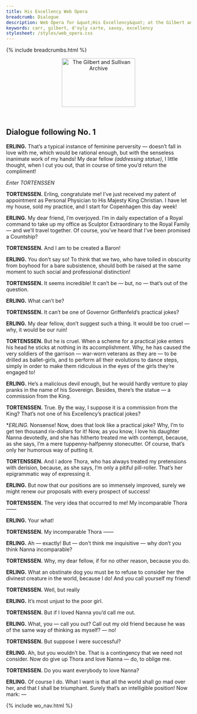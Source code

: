 ```yaml
---
title: His Excellency Web Opera
breadcrumb: Dialogue
description: Web Opera for &quot;His Excellency&quot; at the Gilbert and Sullivan Archive
keywords: carr, gilbert, d'oyly carte, savoy, excellency
stylesheet: /styles/web_opera.css
---
```


{% include breadcrumbs.html %}
<header>
    <a href="../../index.html"><img src="https://gsarchive.net/layout/images/logo3sm.jpg" alt="The Gilbert and Sullivan Archive" width="200" height="133" border="0"></a>
    <div class=titlecard style="background-color: #515056; background-image: url(../graphics/title.gif)" title="His Excellency"></div>
</header>

## Dialogue following No. 1

**ERLING.** That’s a typical instance of feminine perversity — doesn’t fall in love with me,
which would be rational enough, but with the senseless inanimate work of my
hands! My dear fellow *(addressing statue)*, I little thought, when I cut you out,
that in course of time you’d return the compliment!

*Enter TORTENSSEN*

**TORTENSSEN.** Erling, congratulate me! I’ve just received my patent of appointment as Personal
Physician to His Majesty King Christian. I have let my house, sold my practice,
and I start for Copenhagen this day week!

**ERLING.** My dear friend, I’m overjoyed. I’m in daily expectation of a Royal command to
take up my office as Sculptor Extraordinary to the Royal Family — and we’ll
travel together. Of course, you’ve heard that I’ve been promised a Countship?

**TORTENSSEN.** And I am to be created a Baron!

**ERLING.** You don’t say so! To think that we two, who have toiled in obscurity from
boyhood for a bare subsistence, should both be raised at the same moment to such
social and professional distinction!

**TORTENSSEN.** It seems incredible! It can’t be — but, no — that’s out of the question.

**ERLING.** What can’t be?

**TORTENSSEN.** It can’t be one of Governor Griffenfeld’s practical jokes?

**ERLING.** My dear fellow, don’t suggest such a thing. It would be too cruel — why, it
would be our ruin!

**TORTENSSEN.** But he is cruel. When a scheme for a practical joke enters his head he sticks at
nothing in its accomplishment. Why, he has caused the very soldiers of the 
garrison — war-worn veterans as they are — to be drilled as ballet-girls, and to
perform all their evolutions to dance steps, simply in order to make them
ridiculous in the eyes of the girls they’re engaged to!

**ERLING.** He’s a malicious devil enough, but he would hardly venture to play pranks in the
name of his Sovereign. Besides, there’s the statue — a commission from the
King.

**TORTENSSEN.** True. By the way, I suppose it is a commission from the King? That’s not one of
his Excellency’s practical jokes?

**ERLING.* Nonsense! Now, does that look like a practical joke? Why, I’m to get ten
thousand rix-dollars for it! Now, as you know, I love his daughter Nanna
devotedly, and she has hitherto treated me with contempt, because, as she says,
I’m a mere tuppenny-halfpenny stonecutter. Of course, that’s only her humorous
way of putting it.

**TORTENSSEN.** And I adore Thora, who has always treated my pretensions with derision, because,
as she says, I’m only a pitiful pill-roller. That’s her epigrammatic way of
expressing it.

**ERLING.** But now that our positions are so immensely improved, surely we might renew
our proposals with every prospect of success!

**TORTENSSEN.** The very idea that occurred to me! My incomparable Thora ——

**ERLING.** Your what!

**TORTENSSEN.** My incomparable Thora ——

**ERLING.** Ah — exactly! But — don’t think me inquisitive — why don’t you think Nanna
incomparable?

**TORTENSSEN.** Why, my dear fellow, if for no other reason, because you do.

**ERLING.** What an obstinate dog you must be to refuse to consider her the divinest creature
in the world, because I do! And you call yourself my friend!

**TORTENSSEN.** Well, but really

**ERLING.** It’s most unjust to the poor girl.

**TORTENSSEN.** But if I loved Nanna you’d call me out.

**ERLING.** What, you — call you out? Call out my old friend because he was of the same
way of thinking as myself? — no!

**TORTENSSEN.** But suppose I were successful?

**ERLING.** Ah, but you wouldn’t be. That is a contingency that we need not consider. Now
do give up Thora and love Nanna — do, to oblige me.

**TORTENSSEN.** Do you want everybody to love Nanna?

**ERLING.** Of course I do. What I want is that all the world shall go mad over her, and that I
shall be triumphant. Surely that’s an intelligible position! Now mark: — 

{% include wo_nav.html %}
